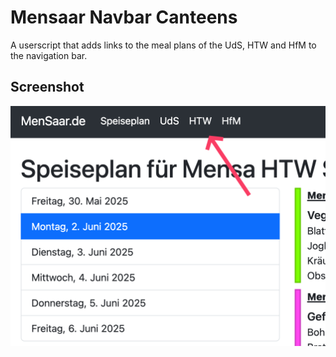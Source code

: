 # Mensaar Navbar Canteens

A userscript that adds links to the meal plans of the UdS,
HTW and HfM to the navigation bar.

## Screenshot

![Location of the added links](../images/mnc.png)
